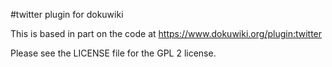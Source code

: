 #twitter plugin for dokuwiki

This is based in part on the code at https://www.dokuwiki.org/plugin:twitter

Please see the LICENSE file for the GPL 2 license.
